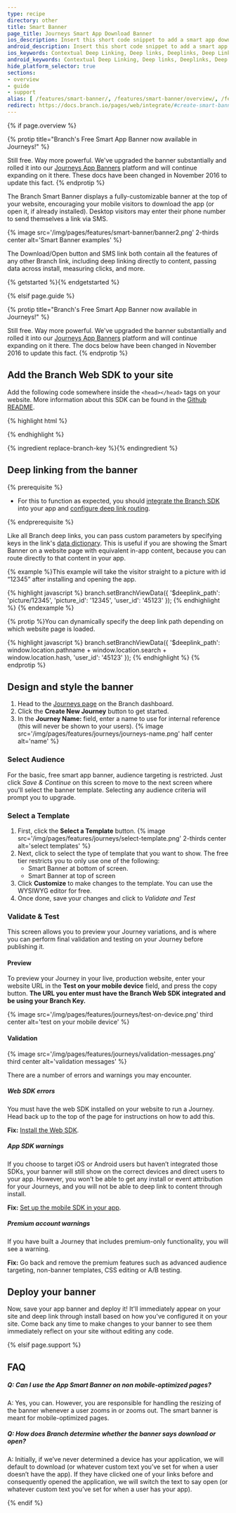```yaml
---
type: recipe
directory: other
title: Smart Banner
page_title: Journeys Smart App Download Banner
ios_description: Insert this short code snippet to add a smart app download banner to both your desktop and mobile web pages and drive iOS app downloads.
android_description: Insert this short code snippet to add a smart app download banner to both your desktop and mobile web pages and drive Android app downloads.
ios_keywords: Contextual Deep Linking, Deep links, Deeplinks, Deep Linking, Deeplinking, Deferred Deep Linking, Deferred Deeplinking, Google App Indexing, Google App Invites, Apple Universal Links, Apple Spotlight Search, Facebook App Links, AppLinks, Deepviews, Deep views, Smart Banner, App Download Banner, Banner
android_keywords: Contextual Deep Linking, Deep links, Deeplinks, Deep Linking, Deeplinking, Deferred Deep Linking, Deferred Deeplinking, Google App Indexing, Google App Invites, Apple Universal Links, Apple Spotlight Search, Facebook App Links, AppLinks, Deepviews, Deep views,Smart Banner, App Download Banner, Banner
hide_platform_selector: true
sections:
- overview
- guide
- support
alias: [ /features/smart-banner/, /features/smart-banner/overview/, /features/smart-banner/guide/, /features/smart-banner/support/ ] 
redirect: https://docs.branch.io/pages/web/integrate/#create-smart-banner
---
```


{% if page.overview %}

{% protip title="Branch's Free Smart App Banner now available in Journeys!" %}

Still free. Way more powerful. We've upgraded the banner substantially and rolled it into our [Journeys App Banners]({{base.url}}/features/journeys/) platform and will continue expanding on it there. These docs have been changed in November 2016 to update this fact.
{% endprotip %}

The Branch Smart Banner displays a fully-customizable banner at the top of your website, encouraging your mobile visitors to download the app (or open it, if already installed). Desktop visitors may enter their phone number to send themselves a link via SMS.

{% image src='/img/pages/features/smart-banner/banner2.png' 2-thirds center alt='Smart Banner examples' %}

The Download/Open button and SMS link both contain all the features of any other Branch link, including deep linking directly to content, passing data across install, measuring clicks, and more.

{% getstarted %}{% endgetstarted %}

{% elsif page.guide %}

{% protip title="Branch's Free Smart App Banner now available in Journeys!" %}

Still free. Way more powerful. We've upgraded the banner substantially and rolled it into our [Journeys App Banners]({{base.url}}/features/journeys/) platform and will continue expanding on it there. The docs below have been changed in November 2016 to update this fact.
{% endprotip %}

## Add the Branch Web SDK to your site

Add the following code somewhere inside the `<head></head>` tags on your website. More information about this SDK can be found in the [Github README](https://github.com/BranchMetrics/web-branch-deep-linking).

{% highlight html %}
<script type="text/javascript">
{% ingredient web-sdk-initialization %}{% endingredient %}
</script>
{% endhighlight %}

{% ingredient replace-branch-key %}{% endingredient %}

## Deep linking from the banner

{% prerequisite %}

- For this to function as expected, you should [integrate the Branch SDK]({{base.url}}/getting-started/sdk-integration-guide) into your app and [configure deep link routing]({{base.url}}/getting-started/deep-link-routing).

{% endprerequisite %}

Like all Branch deep links, you can pass custom parameters by specifying keys in the link's [data dictionary]({{base.url}}/getting-started/configuring-links). This is useful if you are showing the Smart Banner on a website page with equivalent in-app content, because you can route directly to that content in your app.

{% example %}This example will take the visitor straight to a picture with id “12345” after installing and opening the app.

{% highlight javascript %}
branch.setBranchViewData({
    '$deeplink_path': 'picture/12345',
    'picture_id': '12345',
    'user_id': '45123'
});
{% endhighlight %}
{% endexample %}

{% protip %}You can dynamically specify the deep link path depending on which website page is loaded.

{% highlight javascript %}
branch.setBranchViewData({
    '$deeplink_path': window.location.pathname + window.location.search + window.location.hash,
    'user_id': '45123'
});
{% endhighlight %}
{% endprotip %}

## Design and style the banner

1. Head to the [Journeys page](http://dashboard.branch.io/journeys) on the Branch dashboard.
1. Click the **Create New Journey** button to get started.
1. In the **Journey Name:** field, enter a name to use for internal reference (this will never be shown to your users). {% image src='/img/pages/features/journeys/journeys-name.png' half center alt='name' %}

### Select Audience

For the basic, free smart app banner, audience targeting is restricted. Just click *Save & Continue* on this screen to move to the next screen where you'll select the banner template. Selecting any audience criteria will prompt you to upgrade.

### Select a Template

1. First, click the **Select a Template** button. {% image src='/img/pages/features/journeys/select-template.png' 2-thirds center alt='select templates' %}
1. Next, click to select the type of template that you want to show. The free tier restricts you to only use one of the following:
    - Smart Banner at bottom of screen.
    - Smart Banner at top of screen
1. Click **Customize** to make changes to the template. You can use the WYSIWYG editor for free.
1. Once done, save your changes and click to *Validate and Test*

### Validate & Test

This screen allows you to preview your Journey variations, and is where you can perform final validation and testing on your Journey before publishing it.

#### Preview

To preview your Journey in your live, production website, enter your website URL in the **Test on your mobile device** field, and press the copy button. **The URL you enter must have the Branch Web SDK integrated and be using your Branch Key.**

{% image src='/img/pages/features/journeys/test-on-device.png' third center alt='test on your mobile device' %}

#### Validation

{% image src='/img/pages/features/journeys/validation-messages.png' third center alt='validation messages' %}

There are a number of errors and warnings you may encounter.

##### Web SDK errors

You must have the web SDK installed on your website to run a Journey. Head back up to the top of the page for instructions on how to add this.

**Fix:** [Install the Web SDK]({{base.url}}/features/smart-banner/guide/#add-the-branch-web-sdk-to-your-site).

##### App SDK warnings

If you choose to target iOS or Android users but haven’t integrated those SDKs, your banner will still show on the correct devices and direct users to your app. However, you won’t be able to get any install or event attribution for your Journeys, and you will not be able to deep link to content through install.

**Fix:** [Set up the mobile SDK in your app]({{base.url}}/getting-started/sdk-integration-guide).

##### Premium account warnings

If you have built a Journey that includes premium-only functionality, you will see a warning.

**Fix:** Go back and remove the premium features such as advanced audience targeting, non-banner templates, CSS editing or A/B testing.

## Deploy your banner

Now, save your app banner and deploy it! It'll immediately appear on your site and deep link through install based on how you've configured it on your site. Come back any time to make changes to your banner to see them immediately reflect on your site without editing any code.

{% elsif page.support %}

## FAQ

##### Q: Can I use the App Smart Banner on non mobile-optimized pages?

A: Yes, you can. However, you are responsible for handling the resizing of the banner whenever a user zooms in or zooms out. The smart banner is meant for mobile-optimized pages.

##### Q: How does Branch determine whether the banner says download or open?

A: Initially, if we’ve never determined a device has your application, we will default to download (or whatever custom text you’ve set for when a user doesn’t have the app). If they have clicked one of your links before and consequently opened the application, we will switch the text to say open (or whatever custom text you’ve set for when a user has your app).

{% endif %}
